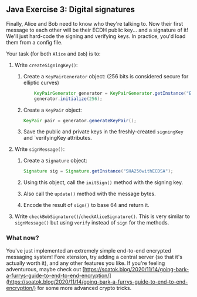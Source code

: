 ## Java Exercise 3: Digital signatures

Finally, Alice and Bob need to know who they're talking to. Now their first message to each other will be their ECDH public key... and a signature of it!
We'll just hard-code the signing and verifying keys. In practice, you'd load them from a config file.

Your task (for both `Alice` and `Bob`) is to:
1. Write `createSigningKey()`:
    1. Create a `KeyPairGenerator` object: (256 bits is considered secure for elliptic curves)
        ```java
            KeyPairGenerator generator = KeyPairGenerator.getInstance("EC");
            generator.initialize(256);
        ```
       
    2. Create a `KeyPair` object:
        ```java
        KeyPair pair = generator.generateKeyPair();
        ```
       
    3. Save the public and private keys in the freshly-created `signingKey` and `verifyingKey attributes.
    
2. Write `signMessage()`:
    1. Create a `Signature` object:
        ```java
        Signature sig = Signature.getInstance("SHA256withECDSA");
       ```
    2. Using this object, call the `initSign()` method with the signing key.
    
    3. Also call the `update()` method with the message bytes.
    
    4. Encode the result of `sign()` to base 64 and return it.

3. Write `checkBobSignature()`/`checkAliceSignature()`. This is very similar to `signMessage()` but using `verify` instead of `sign` for the methods.

### What now?
You've just implemented an extremely simple end-to-end encrypted messaging system! Fore xtension, try adding a central server (so that it's actually worth it), and any other features you like. If you're feeling adventurous, maybe check out [https://soatok.blog/2020/11/14/going-bark-a-furrys-guide-to-end-to-end-encryption/](https://soatok.blog/2020/11/14/going-bark-a-furrys-guide-to-end-to-end-encryption/) for some more advanced crypto tricks.